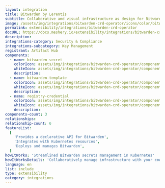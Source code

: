 ```yaml
---
layout: integration
title: Bitwarden by Lerentis
subtitle: Collaborative and visual infrastructure as design for Bitwarden by Lerentis
image: /assets/img/integrations/bitwarden-crd-operator/icons/color/bitwarden-crd-operator-color.svg
permalink: extensibility/integrations/bitwarden-crd-operator
docURL: https://docs.meshery.io/extensibility/integrations/bitwarden-crd-operator
description:
integrations-category: Security & Compliance
integrations-subcategory: Key Management
registrant: Artifact Hub
components:
  - name: bitwarden-secret
    colorIcon: assets/img/integrations/bitwarden-crd-operator/components/bitwarden-secret/icons/color/bitwarden-secret-color.svg
    whiteIcon: assets/img/integrations/bitwarden-crd-operator/components/bitwarden-secret/icons/white/bitwarden-secret-white.svg
    description:
  - name: bitwarden-template
    colorIcon: assets/img/integrations/bitwarden-crd-operator/components/bitwarden-template/icons/color/bitwarden-template-color.svg
    whiteIcon: assets/img/integrations/bitwarden-crd-operator/components/bitwarden-template/icons/white/bitwarden-template-white.svg
    description:
  - name: registry-credential
    colorIcon: assets/img/integrations/bitwarden-crd-operator/components/registry-credential/icons/color/registry-credential-color.svg
    whiteIcon: assets/img/integrations/bitwarden-crd-operator/components/registry-credential/icons/white/registry-credential-white.svg
    description:
components-count: 3
relationships:
relationship-count: 0
featureList:
  [
    'Provides a declarative API for Bitwarden',
    'Integrates with Kubernetes resources',
    'Deploys and manages Bitwarden',
  ]
howItWorks: 'Streamlined Bitwarden secrets management in Kubernetes'
howItWorksDetails: 'Collaboratively manage infrastructure with your coworkers synchronously sharing the same designs.'
language: en
list: include
type: extensibility
category: integrations
---
```

